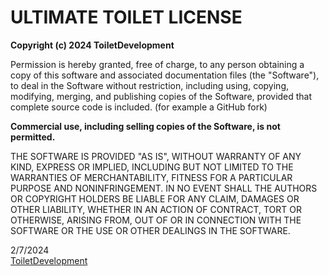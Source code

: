 # ULTIMATE TOILET LICENSE

**Copyright (c) 2024 ToiletDevelopment**

Permission is hereby granted, free of charge, to any person obtaining a copy of this software and associated documentation files (the "Software"),
to deal in the Software without restriction, including using, copying, modifying, merging, and publishing copies of the Software, provided that complete source code is included. (for example a GitHub fork)

**Commercial use, including selling copies of the Software, is not permitted.**

THE SOFTWARE IS PROVIDED "AS IS", WITHOUT WARRANTY OF ANY KIND, EXPRESS OR
IMPLIED, INCLUDING BUT NOT LIMITED TO THE WARRANTIES OF MERCHANTABILITY,
FITNESS FOR A PARTICULAR PURPOSE AND NONINFRINGEMENT. IN NO EVENT SHALL THE
AUTHORS OR COPYRIGHT HOLDERS BE LIABLE FOR ANY CLAIM, DAMAGES OR OTHER
LIABILITY, WHETHER IN AN ACTION OF CONTRACT, TORT OR OTHERWISE, ARISING FROM,
OUT OF OR IN CONNECTION WITH THE SOFTWARE OR THE USE OR OTHER DEALINGS IN
THE SOFTWARE.

2/7/2024  
[ToiletDevelopment](https://github.com/ToiletDevelopment)
